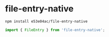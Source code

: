 # file-entry-native

~~~~~ sh
npm install e53e04ac/file-entry-native
~~~~~

~~~~~ mjs
import { FileEntry } from 'file-entry-native';
~~~~~
